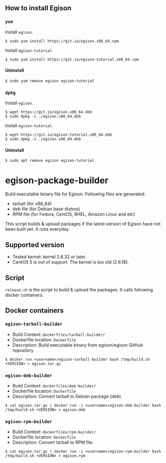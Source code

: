 ## How to install Egison

### `yum`

Install `egison`.

```
$ sudo yum install https://git.io/egison.x86_64.rpm
```

Install `egison-tutorial`.

```
$ sudo yum install https://git.io/egison-tutorial.x86_64.rpm
```

#### Uninstall

```
$ sudo yum remove egison egison-tutorial
```

### `dpkg`

Install `egison`.

```
$ wget https://git.io/egison.x86_64.deb
$ sudo dpkg -i ./egison.x86_64.deb
```

Install `egison-tutorial`.

```
$ wget https://git.io/egison-tutorial.x86_64.deb
$ sudo dpkg -i ./egison.x86_64.deb
```

#### Uninstall

```
$ sudo apt remove egison egison-tutorial
```

# egison-package-builder

Build executable binary file for Egison.
Following files are generated.

* tarball (for x86_64)
* deb file (for Debian base distros)
* RPM file (for Fedora, CentOS, RHEL, Amazon Linux and etc)

This script builds & upload packages if the latest version of Egison have not been built yet.
It runs everyday.

## Supported version
* Tested kernel: kernel 2.6.32 or later.
* CentOS 5 is out of support. The kernel is too old (2.6.18).

## Script

`release.sh` is the script to build & upload the packages.
It calls following docker containers.

## Docker containers

### `egison-tarball-builder`

* Build Context: `dockerfiles/tarball-builder/`
* Dockerfile location: `Dockerfile`
* Description:
Build executable binary from egison/egison GitHub repository

```
$ docker run <username>/egison-tarball-builder bash /tmp/build.sh <VERSION> > egison.tar.gz
```

### `egison-deb-builder`

* Build Context: `dockerfiles/deb-builder/`
* Dockerfile location: `Dockerfile`
* Description:
Convert tarball to Debian package (deb)

```
$ cat egison.tar.gz | docker run -i <username>/egison-deb-builder bash /tmp/build.sh <VERSION> > egison.deb
```

### `egison-rpm-builder`

* Build Context: `dockerfiles/rpm-builder/`
* Dockerfile location: `Dockerfile`
* Description:
Convert tarball to RPM file.

```
$ cat egison.tar.gz | docker run -i <username>/egison-rpm-builder bash /tmp/build.sh <VERSION> > egison.rpm
```

